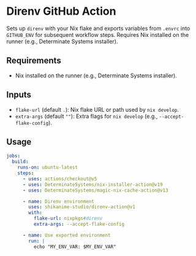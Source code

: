 # Direnv GitHub Action

Sets up `direnv` with your Nix flake and exports variables from `.envrc` into
`GITHUB_ENV` for subsequent workflow steps. Requires Nix installed on the runner
(e.g., Determinate Systems installer).

## Requirements

- Nix installed on the runner (e.g., Determinate Systems installer).

## Inputs

- `flake-url` (default `.`): Nix flake URL or path used by `nix develop`.
- `extra-args` (default `""`): Extra flags for `nix develop` (e.g., `--accept-flake-config`).

## Usage

```yaml
jobs:
  build:
    runs-on: ubuntu-latest
    steps:
      - uses: actions/checkout@v5
      - uses: DeterminateSystems/nix-installer-action@v19
      - uses: DeterminateSystems/magic-nix-cache-action@v13

      - name: Direnv environment
        uses: shikanime-studio/direnv-action@v1
        with:
          flake-url: nixpkgs#direnv
          extra-args: --accept-flake-config

      - name: Use exported environment
        run: |
          echo "MY_ENV_VAR: $MY_ENV_VAR"
```
